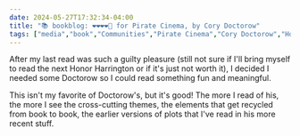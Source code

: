 ```yaml
---
date: 2024-05-27T17:32:34-04:00
title: "📚 bookblog: ❤️❤️❤️❤️🖤 for Pirate Cinema, by Cory Doctorow"
tags: ["media","book","Communities","Pirate Cinema","Cory Doctorow","Honor Harrington"]
---
```


After my last read was such a guilty pleasure (still not sure if I'll bring myself to read the next Honor Harrington or if it's just not worth it), I decided I needed some Doctorow so I could read something fun and meaningful.

This isn't my favorite of Doctorow's, but it's good! The more I read of his, the more I see the cross-cutting themes, the elements that get recycled from book to book, the earlier versions of plots that I've read in his more recent stuff.